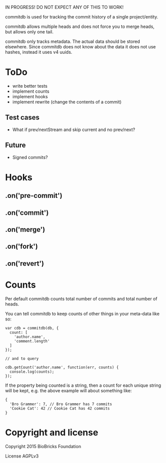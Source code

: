 
IN PROGRESS! DO NOT EXPECT ANY OF THIS TO WORK!

commitdb is used for tracking the commit history of a single project/entity. 

commitdb allows multiple heads and does not force you to merge heads, but allows only one tail.

commitdb only tracks metadata. The actual data should be stored elsewhere. Since commitdb does not know about the data it does not use hashes, instead it uses v4 uuids.

# ToDo

* write better tests
* implement counts
* implement hooks
* implement rewrite (change the contents of a commit)

## Test cases

* What if prev/nextStream and skip current and no prev/next?

## Future

* Signed commits?

# Hooks

## .on('pre-commit')

## .on('commit')

## .on('merge')

## .on('fork')

## .on('revert')

# Counts

Per default commitdb counts total number of commits and total number of heads.

You can tell commitdb to keep counts of other things in your meta-data like so:

```
var cdb = commitdb(db, {
  count: [
    'author.name',
    'comment.length'
  ]
});

// and to query

cdb.getCount('author.name', function(err, counts) {
  console.log(counts);
});

```

If the property being counted is a string, then a count for each unique string will be kept, e.g. the above example will about something like:

```
{
  'Bro Grammer': 7, // Bro Grammer has 7 commits
  'Cookie Cat': 42 // Cookie Cat has 42 commits
}
```

# Copyright and license

Copyright 2015 BioBricks Foundation

License AGPLv3